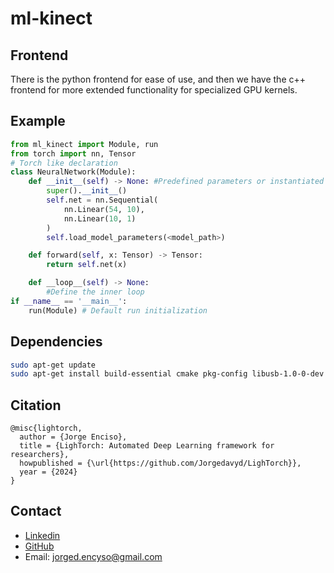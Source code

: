 # ml-kinect

## Frontend
There is the python frontend for ease of use, and then we have the c++ frontend for more extended functionality for specialized GPU kernels.
## Example

```python
from ml_kinect import Module, run
from torch import nn, Tensor
# Torch like declaration
class NeuralNetwork(Module):
    def __init__(self) -> None: #Predefined parameters or instantiated on inherited class
        super().__init__()
        self.net = nn.Sequential(
            nn.Linear(54, 10),
            nn.Linear(10, 1)
        )
        self.load_model_parameters(<model_path>)

    def forward(self, x: Tensor) -> Tensor:
        return self.net(x)

    def __loop__(self) -> None:
        #Define the inner loop
if __name__ == '__main__':
    run(Module) # Default run initialization
```
## Dependencies
```bash
sudo apt-get update
sudo apt-get install build-essential cmake pkg-config libusb-1.0-0-dev libudev-dev freeglut3-dev libxmu-dev libxi-dev libopenni2-dev libfreenect-dev libfreenect-bin libopencv-dev
```
## Citation

```
@misc{lightorch,
  author = {Jorge Enciso},
  title = {LighTorch: Automated Deep Learning framework for researchers},
  howpublished = {\url{https://github.com/Jorgedavyd/LighTorch}},
  year = {2024}
}
```
## Contact

- [Linkedin](https://www.linkedin.com/in/jorge-david-enciso-mart%C3%ADnez-149977265/)
- [GitHub](https://github.com/Jorgedavyd)
- Email: jorged.encyso@gmail.com


